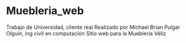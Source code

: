 ﻿# Muebleria_web
Trabajo de Universidad, cliente real
Realizado por Michael Brian Pulgar Olguin, ing civil en computación
Sitio web para la Muebleria Véliz
